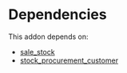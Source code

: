 # Dependencies

This addon depends on:

- [sale_stock](https://github.com/bringout/oca-ocb-sale/tree/de00eb97dbc73b96112477e8671cd8ab774267d5/odoo-bringout-oca-ocb-sale_stock)
- [stock_procurement_customer](https://github.com/bringout/oca-workflow-process)
